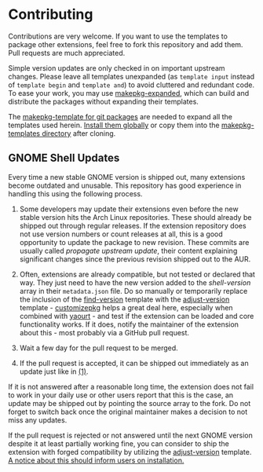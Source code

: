 # Contributing

Contributions are very welcome. If you want to use the templates to package other extensions, feel free to fork this repository and add them. Pull requests are much appreciated.

Simple version updates are only checked in on important upstream changes. Please leave all templates unexpanded (as `template input` instead of `template begin` and `template and`) to avoid cluttered and redundant code. To ease your work, you may use [makepkg-expanded](https://github.com/dffischer/makepkg-expanded), which can build and distribute the packages without expanding their templates.

The [makepkg-template for git packages](https://github.com/dffischer/git-makepkg-template) are needed to expand all the templates used herein. [Install them globally](https://aur.archlinux.org/packages/git-makepkg-template-git/) or copy them into the [makepkg-templates directory](makepkg-templates) after cloning.


## GNOME Shell Updates

Every time a new stable GNOME version is shipped out, many extensions become outdated and unusable. This repository has good experience in handling this using the following process.

1. Some developers may update their extensions even before the new stable version hits the Arch Linux repositories. These should already be shipped out through regular releases. If the extension repository does not use version numbers or count releases at all, this is a good opportunity to update the package to new revision. <a name="update">These commits are usually called *propagate upstream update*, their content explaining significant changes since the previous revision shipped out to the AUR.</a>

2. Often, extensions are already compatible, but not tested or declared that way. They just need to have the new version added to the *shell-version* array in their `metadata.json` file. Do so manually or temporarily replace the inclusion of the [find-version](makepkg-templates/find-version.template) template with the [adjust-version](makepkg-templates/adjust-version.template) template - [customizepkg](https://github.com/ava1ar/customizepkg) helps a great deal here, especially when combined with [yaourt](https://github.com/archlinuxfr/yaourt) - and test if the extension can be loaded and core functionality works. If it does, notify the maintainer of the extension about this - most probably via a GitHub pull request.

3. Wait a few day for the pull request to be merged.

4. If the pull request is accepted, it can be shipped out immediately as an update just like in <a href="#user-content-update">(1)</a>.

If it is not answered after a reasonable long time, the extension does not fail to work in your daily use or other users report that this is the case, an update may be shipped out by pointing the source array to the fork. Do not forget to switch back once the original maintainer makes a decision to not miss any updates.

If the pull request is rejected or not answered until the next GNOME version despite it at least partially working fine, you can consider to ship the extension with forged compatibility by utilizing the [adjust-version](makepkg-templates/adjust-version.template) template. [A notice about this should inform users on installation.](notice.install)
